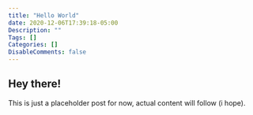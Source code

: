 ```yaml
---
title: "Hello World"
date: 2020-12-06T17:39:18-05:00
Description: ""
Tags: []
Categories: []
DisableComments: false
---
```


## Hey there!

This is just a placeholder post for now, actual content will follow (i hope).
